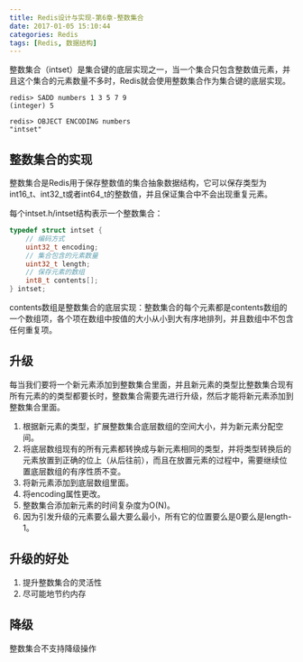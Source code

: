 ```yaml
---
title: Redis设计与实现-第6章-整数集合
date: 2017-01-05 15:10:44
categories: Redis
tags: [Redis, 数据结构]
---
```

整数集合（intset）是集合键的底层实现之一，当一个集合只包含整数值元素，并且这个集合的元素数量不多时，Redis就会使用整数集合作为集合键的底层实现。

```shell
redis> SADD numbers 1 3 5 7 9
(integer) 5

redis> OBJECT ENCODING numbers
"intset"
```

## 整数集合的实现
整数集合是Redis用于保存整数值的集合抽象数据结构，它可以保存类型为int16_t、int32_t或者int64_t的整数值，并且保证集合中不会出现重复元素。

<!-- more -->

每个intset.h/intset结构表示一个整数集合：
```c
typedef struct intset {
    // 编码方式
    uint32_t encoding;
    // 集合包含的元素数量
    uint32_t length;
    // 保存元素的数组
    int8_t contents[];
} intset;
```
contents数组是整数集合的底层实现：整数集合的每个元素都是contents数组的一个数组项，各个项在数组中按值的大小从小到大有序地排列，并且数组中不包含任何重复项。

## 升级
每当我们要将一个新元素添加到整数集合里面，并且新元素的类型比整数集合现有所有元素的的类型都要长时，整数集合需要先进行升级，然后才能将新元素添加到整数集合里面。

1. 根据新元素的类型，扩展整数集合底层数组的空间大小，并为新元素分配空间。
2. 将底层数组现有的所有元素都转换成与新元素相同的类型，并将类型转换后的元素放置到正确的位上（从后往前），而且在放置元素的过程中，需要继续位置底层数组的有序性质不变。
3. 将新元素添加到底层数组里面。
4. 将encoding属性更改。
5. 整数集合添加新元素的时间复杂度为O(N)。
6. 因为引发升级的元素要么最大要么最小，所有它的位置要么是0要么是length-1。

## 升级的好处
1. 提升整数集合的灵活性
2. 尽可能地节约内存

## 降级
整数集合不支持降级操作
